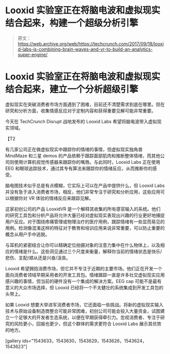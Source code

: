 # Looxid 实验室正在将脑电波和虚拟现实结合起来，构建一个超级分析引擎 

> 原文：<https://web.archive.org/web/https://techcrunch.com/2017/09/18/looxid-labs-is-combining-brain-waves-and-vr-to-build-an-analytics-super-engine/>

# Looxid 实验室正在将脑电波和虚拟现实结合起来，建立一个分析超级引擎

虚拟现实在突破消费者市场方面遇到了困难，目前还不清楚需求到底在哪里。但在研究和分析方面，收集情感反应对于定制内容和获得重要见解可能非常重要。

今天在 TechCrunch Disrupt 战地发布的 Looxid Labs 希望将脑电波带入虚拟现实领域。

【T2

有几家公司正在做虚拟现实中跟踪你的情绪的事情，但虚拟现实独角兽 MindMaze 和三星 demos 的产品依赖于跟踪面部肌肉和推断整体情绪，而其他公司则使用计算机视觉传感器来跟踪你的嘴唇。与此同时，Looxid Labs 正在使用 EEG 和眼球追踪技术，通过其专有算法来跟踪你的情绪反应，从而推断你的感受。

脑电图技术似乎总是有点模糊，它实际上可以在产品中提供什么，但 Looxid Labs 并没有急于进入消费者市场，相反，他们非常专注于研究和分析应用，这些应用可以根据你对 VR 体验的情绪反应来跟踪见解。

这家初创公司的产品 LooxidVR 是一个解释其收集的所有感官输入的系统。他们的研究工具包和分析产品将允许大量已经对虚拟现实表现出兴趣的行业更好地捕捉用户反应。对于围绕疼痛管理或物理治疗的医疗用例，跟踪情绪有一些显而易见的用例。检测像混淆这样的特征对于教育和培训应用来说非常重要，可以防止重要的概念从用户手中逃脱。

与耳机的紧密结合让你可以精确定位拍摄对象的注意力集中在什么物体上，以及相应的情绪是什么。这些洞见通过三个尺度来衡量，解释你当前的情绪状态是快乐/悲伤、支配/顺从还是兴奋/沮丧。

Looxid 希望拥抱消费市场，但它并不专注于近期的主要市场。他们正在开发一个面向消费者领域早期采用者的开发工具包。情绪跟踪一直是许多社交虚拟现实应用感兴趣的事情，但当前的硬件没有一个集成的解决方案。EEG cap 可能不是最有意义的大众市场选择，但 Looxid 已经将一个不太健壮的系统集成到开发工具包的头带上。

如果 Looxid 想要大举进军消费者市场，它还面临一些挑战。将新的虚拟现实输入技术与原始设备制造商整合可能非常困难，初创公司可能会投入大量资金，试图建立一个足够大的开发者生态系统，以便在早期获得牵引力。忽视消费者、专注于研究的风险更小，回报也更少，但这个群体的需求更符合 Looxid Labs 展示其优势的地方。

[gallery ids="1543633，1543630，1543629，1543626，1543624，1543623"]